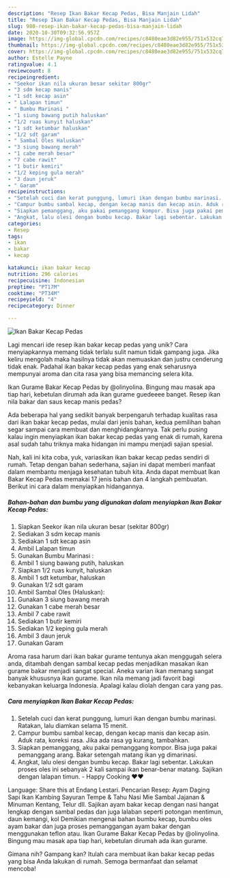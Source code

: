 ```yaml
---
description: "Resep Ikan Bakar Kecap Pedas, Bisa Manjain Lidah"
title: "Resep Ikan Bakar Kecap Pedas, Bisa Manjain Lidah"
slug: 980-resep-ikan-bakar-kecap-pedas-bisa-manjain-lidah
date: 2020-10-30T09:32:56.957Z
image: https://img-global.cpcdn.com/recipes/c8480eae3d82e955/751x532cq70/ikan-bakar-kecap-pedas-foto-resep-utama.jpg
thumbnail: https://img-global.cpcdn.com/recipes/c8480eae3d82e955/751x532cq70/ikan-bakar-kecap-pedas-foto-resep-utama.jpg
cover: https://img-global.cpcdn.com/recipes/c8480eae3d82e955/751x532cq70/ikan-bakar-kecap-pedas-foto-resep-utama.jpg
author: Estelle Payne
ratingvalue: 4.1
reviewcount: 8
recipeingredient:
- "Seekor ikan nila ukuran besar sekitar 800gr"
- "3 sdm kecap manis"
- "1 sdt kecap asin"
- " Lalapan timun"
- " Bumbu Marinasi "
- "1 siung bawang putih haluskan"
- "1/2 ruas kunyit haluskan"
- "1 sdt ketumbar haluskan"
- "1/2 sdt garam"
- " Sambal Oles Haluskan"
- "3 siung bawang merah"
- "1 cabe merah besar"
- "7 cabe rawit"
- "1 butir kemiri"
- "1/2 keping gula merah"
- "3 daun jeruk"
- " Garam"
recipeinstructions:
- "Setelah cuci dan kerat punggung, lumuri ikan dengan bumbu marinasi. Ratakan, lalu diamkan selama 15 menit."
- "Campur bumbu sambal kecap, dengan kecap manis dan kecap asin. Aduk rata, koreksi rasa. Jika ada rasa yg kurang, tambahkan."
- "Siapkan pemanggang, aku pakai pemanggang kompor. Bisa juga pakai pemanggang arang. Bakar setengah matang ikan yg dimarinasi."
- "Angkat, lalu olesi dengan bumbu kecap. Bakar lagi sebentar. Lakukan proses oles ini sebanyak 2 kali sampai ikan benar-benar matang. Sajikan dengan lalapan timun. Happy Cooking ❤❤"
categories:
- Resep
tags:
- ikan
- bakar
- kecap

katakunci: ikan bakar kecap 
nutrition: 296 calories
recipecuisine: Indonesian
preptime: "PT17M"
cooktime: "PT34M"
recipeyield: "4"
recipecategory: Dinner

---
```



![Ikan Bakar Kecap Pedas](https://img-global.cpcdn.com/recipes/c8480eae3d82e955/751x532cq70/ikan-bakar-kecap-pedas-foto-resep-utama.jpg)

Lagi mencari ide resep ikan bakar kecap pedas yang unik? Cara menyiapkannya memang tidak terlalu sulit namun tidak gampang juga. Jika keliru mengolah maka hasilnya tidak akan memuaskan dan justru cenderung tidak enak. Padahal ikan bakar kecap pedas yang enak seharusnya mempunyai aroma dan cita rasa yang bisa memancing selera kita.

Ikan Gurame Bakar Kecap Pedas by @olinyolina. Bingung mau masak apa tiap hari, kebetulan dirumah ada ikan gurame guedeeee banget. Resep ikan nila bakar dan saus kecap manis pedas?

Ada beberapa hal yang sedikit banyak berpengaruh terhadap kualitas rasa dari ikan bakar kecap pedas, mulai dari jenis bahan, kedua pemilihan bahan segar sampai cara membuat dan menghidangkannya. Tak perlu pusing kalau ingin menyiapkan ikan bakar kecap pedas yang enak di rumah, karena asal sudah tahu triknya maka hidangan ini mampu menjadi sajian spesial.


Nah, kali ini kita coba, yuk, variasikan ikan bakar kecap pedas sendiri di rumah. Tetap dengan bahan sederhana, sajian ini dapat memberi manfaat dalam membantu menjaga kesehatan tubuh kita. Anda dapat membuat Ikan Bakar Kecap Pedas memakai 17 jenis bahan dan 4 langkah pembuatan. Berikut ini cara dalam menyiapkan hidangannya.

<!--inarticleads1-->

##### Bahan-bahan dan bumbu yang digunakan dalam menyiapkan Ikan Bakar Kecap Pedas:

1. Siapkan Seekor ikan nila ukuran besar (sekitar 800gr)
1. Sediakan 3 sdm kecap manis
1. Sediakan 1 sdt kecap asin
1. Ambil  Lalapan timun
1. Gunakan  Bumbu Marinasi :
1. Ambil 1 siung bawang putih, haluskan
1. Siapkan 1/2 ruas kunyit, haluskan
1. Ambil 1 sdt ketumbar, haluskan
1. Gunakan 1/2 sdt garam
1. Ambil  Sambal Oles (Haluskan):
1. Gunakan 3 siung bawang merah
1. Gunakan 1 cabe merah besar
1. Ambil 7 cabe rawit
1. Sediakan 1 butir kemiri
1. Sediakan 1/2 keping gula merah
1. Ambil 3 daun jeruk
1. Gunakan  Garam


Aroma rasa harum dari ikan bakar gurame tentunya akan menggugah selera anda, ditambah dengan sambal kecap pedas menjadikan masakan ikan gurame bakar menjadi sangat special. Aneka varian ikan memang sangat banyak khususnya ikan gurame. Ikan nila memang jadi favorit bagi kebanyakan keluarga Indonesia. Apalagi kalau diolah dengan cara yang pas. 

<!--inarticleads2-->

##### Cara menyiapkan Ikan Bakar Kecap Pedas:

1. Setelah cuci dan kerat punggung, lumuri ikan dengan bumbu marinasi. Ratakan, lalu diamkan selama 15 menit.
1. Campur bumbu sambal kecap, dengan kecap manis dan kecap asin. Aduk rata, koreksi rasa. Jika ada rasa yg kurang, tambahkan.
1. Siapkan pemanggang, aku pakai pemanggang kompor. Bisa juga pakai pemanggang arang. Bakar setengah matang ikan yg dimarinasi.
1. Angkat, lalu olesi dengan bumbu kecap. Bakar lagi sebentar. Lakukan proses oles ini sebanyak 2 kali sampai ikan benar-benar matang. Sajikan dengan lalapan timun. - Happy Cooking ❤❤


Language: Share this at Endang Lestari. Pencarian Resep: Ayam Daging Sapi Ikan Kambing Sayuran Tempe &amp; Tahu Nasi Mie Sambal Jajanan &amp; Minuman Kentang, Telur dll. Sajikan ayam bakar kecap dengan nasi hangat lengkap dengan sambal pedas dan juga lalaban seperti potongan mentimun, daun kemangi, kol Demikian mengenai bahan bumbu kecap, bumbu oles ayam bakar dan juga proses pemanggangan ayam bakar dengan menggunakan teflon atau. Ikan Gurame Bakar Kecap Pedas by @olinyolina. Bingung mau masak apa tiap hari, kebetulan dirumah ada ikan gurame. 

Gimana nih? Gampang kan? Itulah cara membuat ikan bakar kecap pedas yang bisa Anda lakukan di rumah. Semoga bermanfaat dan selamat mencoba!
